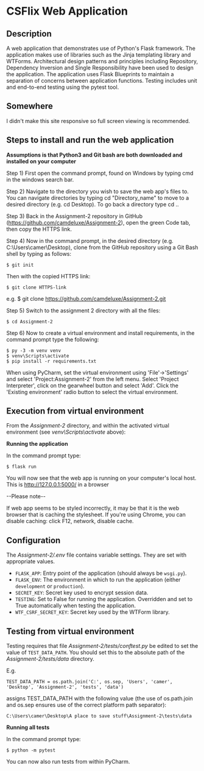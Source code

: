 # CSFlix Web Application

## Description


A web application that demonstrates use of Python's Flask framework. The application makes use of libraries such as the Jinja templating library and WTForms. Architectural design patterns and principles including Repository, Dependency Inversion and Single Responsibility have been used to design the application. The application uses Flask Blueprints to maintain a separation of concerns between application functions. Testing includes unit and end-to-end testing using the pytest tool. 


## Somewhere

I didn't make this site responsive so full screen viewing is recommended.


## Steps to install and run the web application

**Assumptions is that Python3 and Git bash are both downloaded and installed on your computer**

Step 1) First open the command prompt, found on Windows by typing cmd in the windows search bar.

Step 2) Navigate to the directory you wish to save the web app's files to. You can navigate directories by typing cd "Directory_name" to move to a desired
directory (e.g. cd Desktop). To go back a directory type cd ..

Step 3) Back in the Assignment-2 repository in GitHub (https://github.com/camdeluxe/Assignment-2), open the green Code tab, then copy the HTTPS link.

Step 4) Now in the command prompt, in the desired directory (e.g. C:\Users\camer\Desktop), clone from the GitHub repository using a Git Bash shell by typing as follows:

```shell 
$ git init
```
Then with the copied HTTPS link:
```shell
$ git clone HTTPS-link
```
e.g. $ git clone https://github.com/camdeluxe/Assignment-2.git

Step 5) Switch to the assignment 2 directory with all the files:
```shell
$ cd Assignment-2
``` 
Step 6) Now to create a virtual environment and install requirements, in the command prompt type the following:
```shell
$ py -3 -m venv venv
$ venv\Scripts\activate
$ pip install -r requirements.txt
```

When using PyCharm, set the virtual environment using 'File'->'Settings' and select 'Project:Assignment-2' from the left menu. Select 'Project Interpreter', click on the gearwheel button and select 'Add'. Click the 'Existing environment' radio button to select the virtual environment. 

## Execution from virtual environment

From the *Assignment-2* directory, and within the activated virtual environment (see *venv\Scripts\activate* above):

**Running the application**

In the command prompt type:

````shell
$ flask run
```` 

You will now see that the web app is running on your computer's local host. This is http://127.0.0.1:5000/ in a browser

--Please note--

If web app seems to be styled incorrectly, it may be that it is the web browser that is caching the stylesheet.
If you're using Chrome, you can disable caching: click F12, network, disable cache.  


## Configuration

The *Assignment-2/.env* file contains variable settings. They are set with appropriate values.

* `FLASK_APP`: Entry point of the application (should always be `wsgi.py`).
* `FLASK_ENV`: The environment in which to run the application (either `development` or `production`).
* `SECRET_KEY`: Secret key used to encrypt session data.
* `TESTING`: Set to False for running the application. Overridden and set to True automatically when testing the application.
* `WTF_CSRF_SECRET_KEY`: Secret key used by the WTForm library.


## Testing from virtual environment

Testing requires that file *Assignment-2/tests/conftest.py* be edited to set the value of `TEST_DATA_PATH`. You should set this to the absolute path of the *Assignment-2/tests/data* directory. 

E.g. 

`TEST_DATA_PATH = os.path.join('C:', os.sep, 'Users', 'camer', 'Desktop', 'Assignment-2', 'tests', 'data')`

assigns TEST_DATA_PATH with the following value (the use of os.path.join and os.sep ensures use of the correct platform path separator):

`C:\Users\camer\Desktop\A place to save stuff\Assignment-2\tests\data`

**Running all tests**

In the command prompt type:

````shell
$ python -m pytest
```` 

You can now also run tests from within PyCharm.

 